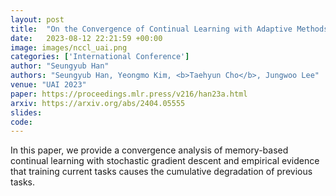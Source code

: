 ```yaml
---
layout: post
title:  "On the Convergence of Continual Learning with Adaptive Methods"
date:   2023-08-12 22:21:59 +00:00
image: images/nccl_uai.png
categories: ['International Conference']
author: "Seungyub Han"
authors: "Seungyub Han, Yeongmo Kim, <b>Taehyun Cho</b>, Jungwoo Lee"
venue: "UAI 2023"
paper: https://proceedings.mlr.press/v216/han23a.html
arxiv: https://arxiv.org/abs/2404.05555
slides: 
code: 
---
```

In this paper, we provide a convergence analysis of memory-based continual learning with stochastic gradient descent and empirical evidence that training current tasks causes the cumulative degradation of previous tasks.
